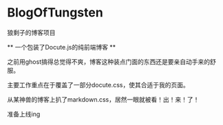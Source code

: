 # BlogOfTungsten
狼剩子的博客项目

** 一个包装了Docute.js的纯前端博客 **

之前用ghost搞得总觉得不爽，博客这种装点门面的东西还是要亲自动手来的舒服。

主要工作重点在于覆盖了一部分docute.css，使其合适于我的页面。

从某神兽的博客上扒了markdown.css，居然一眼就被看！出！来！了！

准备上线ing
